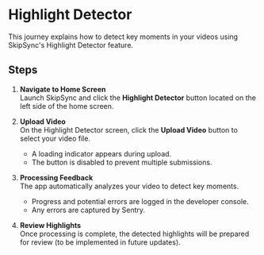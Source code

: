 # Highlight Detector

This journey explains how to detect key moments in your videos using SkipSync's Highlight Detector feature.

## Steps

1. **Navigate to Home Screen**  
   Launch SkipSync and click the **Highlight Detector** button located on the left side of the home screen.

2. **Upload Video**  
   On the Highlight Detector screen, click the **Upload Video** button to select your video file.  
   - A loading indicator appears during upload.
   - The button is disabled to prevent multiple submissions.

3. **Processing Feedback**  
   The app automatically analyzes your video to detect key moments.  
   - Progress and potential errors are logged in the developer console.
   - Any errors are captured by Sentry.

4. **Review Highlights**  
   Once processing is complete, the detected highlights will be prepared for review (to be implemented in future updates).